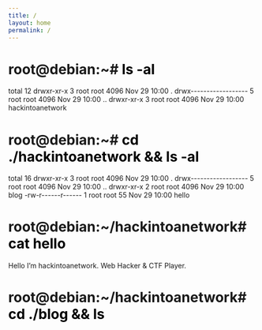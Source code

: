 ```yaml
---
title: /
layout: home
permalink: /
---
```

# root@debian:~# <span style="color: black;">ls -al</span>

total 12
drwxr-xr-x 3 root root 4096 Nov 29 10:00 .
drwx------------------ 5 root root 4096 Nov 29 10:00 ..
drwxr-xr-x 3 root root 4096 Nov 29 10:00 hackintoanetwork
                                                                                                                                          
# root@debian:~# <span style="color: black;">cd ./hackintoanetwork && ls -al</span>

total 16
drwxr-xr-x 3 root root 4096 Nov 29 10:00 .
drwx------------------ 5 root root 4096 Nov 29 10:00 ..
drwxr-xr-x 2 root root 4096 Nov 29 10:00 blog
-rw-r------r------ 1 root root   55 Nov 29 10:00 hello

# root@debian:~/hackintoanetwork# <span style="color: black;">cat hello</span>

Hello I’m hackintoanetwork.
Web Hacker & CTF Player.

# root@debian:~/hackintoanetwork# <span style="color: black;">cd ./blog && ls</span>
